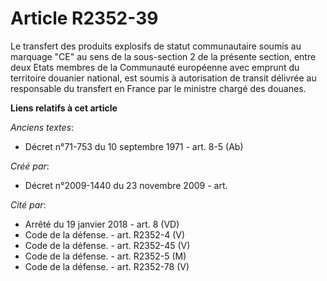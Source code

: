 # Article R2352-39

Le transfert des produits explosifs de statut communautaire soumis au marquage "CE" au sens de la sous-section 2 de la
présente section, entre deux Etats membres de la Communauté européenne avec emprunt du territoire douanier national, est
soumis à autorisation de transit délivrée au responsable du transfert en France par le ministre chargé des douanes.

**Liens relatifs à cet article**

_Anciens textes_:

  - Décret n°71-753 du 10 septembre 1971 - art. 8-5 (Ab)

_Créé par_:

  - Décret n°2009-1440 du 23 novembre 2009 - art.

_Cité par_:

  - Arrêté du 19 janvier 2018 - art. 8 (VD)
  - Code de la défense. - art. R2352-4 (V)
  - Code de la défense. - art. R2352-45 (V)
  - Code de la défense. - art. R2352-5 (M)
  - Code de la défense. - art. R2352-78 (V)
